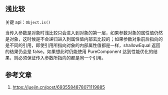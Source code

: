 #

## 浅比较

关键 api：`Object.is()`

当传入参数是对象时浅比较只会进入到对象的第一层，如果参数对象的属性值仍然是对象，这时候是不会递归进入到属性值内部去比较的；如果参数对象前后指向的是不同的引用，即使引用所指向对象的内部属性值都是一样，shallowEqual 返回的结果仍会是 false。如果想此时仍能使用 PureComponent 达到性能优化的结果，则必须保证传入参数所指向的都是同一个引用。

## 参考文章

1. https://juejin.cn/post/6935584878071119885
